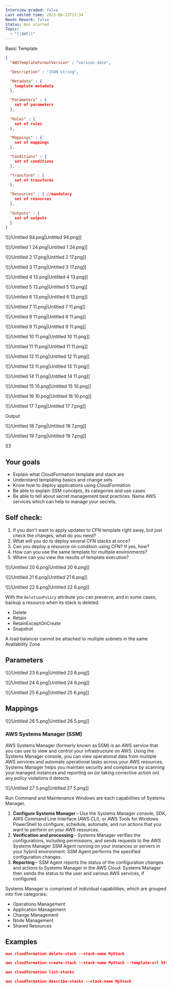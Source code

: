 ```yaml
---
Interview graded: false
Last edited time: 2023-08-23T13:34
Needs Rework: false
Status: Not started
Topic:
  - "[[AWS]]"
---
```

Basic Template

```JSON
{
  "AWSTemplateFormatVersion" : "version date",

  "Description" : "JSON string",

  "Metadata" : {
    template metadata
  },

  "Parameters" : {
    set of parameters
  },
  
  "Rules" : {
    set of rules
  },

  "Mappings" : {
    set of mappings
  },

  "Conditions" : {
    set of conditions
  },

  "Transform" : {
    set of transforms
  },

  "Resources" : { //mandatory
    set of resources
  },
  
  "Outputs" : {
    set of outputs
  }
}
```

![[/Untitled 94.png|Untitled 94.png]]

![[/Untitled 1 24.png|Untitled 1 24.png]]

![[/Untitled 2 17.png|Untitled 2 17.png]]

![[/Untitled 3 17.png|Untitled 3 17.png]]

![[/Untitled 4 13.png|Untitled 4 13.png]]

![[/Untitled 5 13.png|Untitled 5 13.png]]

![[/Untitled 6 13.png|Untitled 6 13.png]]

![[/Untitled 7 11.png|Untitled 7 11.png]]

![[/Untitled 8 11.png|Untitled 8 11.png]]

![[/Untitled 9 11.png|Untitled 9 11.png]]

![[/Untitled 10 11.png|Untitled 10 11.png]]

![[/Untitled 11 11.png|Untitled 11 11.png]]

![[/Untitled 12 11.png|Untitled 12 11.png]]

![[/Untitled 13 11.png|Untitled 13 11.png]]

![[/Untitled 14 11.png|Untitled 14 11.png]]

![[/Untitled 15 10.png|Untitled 15 10.png]]

![[/Untitled 16 10.png|Untitled 16 10.png]]

![[/Untitled 17 7.png|Untitled 17 7.png]]

Output

![[/Untitled 18 7.png|Untitled 18 7.png]]

![[/Untitled 19 7.png|Untitled 19 7.png]]

S3

## Your goals

- Explain what CloudFormation template and stack are
- Understand templating basics and change sets
- Know how to deploy applications using CloudFormation
- Be able to explain SSM concepts, its categories and use cases
- Be able to tell about secret management best practices. Name AWS services which can help to manage your secrets.

## Self check:

1. If you don't want to apply updates to CFN template right away, but just check the changes, what do you need?
2. What will you do to deploy several CFN stacks at once?
3. Can you deploy a resource on condition using CFN? If yes, how?
4. How can you use the same template for multiple environments?
5. Where can you view the results of template execution?

![[/Untitled 20 6.png|Untitled 20 6.png]]

![[/Untitled 21 6.png|Untitled 21 6.png]]

![[/Untitled 22 6.png|Untitled 22 6.png]]

With the `DeletionPolicy` attribute you can preserve, and in some cases, backup a resource when its stack is deleted.

- Delete
- Retain
- RetainExceptOnCreate
- Snapshot

  

A load balancer cannot be attached to multiple subnets in the same Availability Zone

## Parameters

![[/Untitled 23 6.png|Untitled 23 6.png]]

![[/Untitled 24 6.png|Untitled 24 6.png]]

![[/Untitled 25 6.png|Untitled 25 6.png]]

## Mappings

![[/Untitled 26 5.png|Untitled 26 5.png]]

### AWS Systems Manager (SSM)

AWS Systems Manager (formerly known as SSM) is an AWS service that you can use to view and control your infrastructure on AWS. Using the Systems Manager console, you can view operational data from multiple AWS services and automate operational tasks across your AWS resources. Systems Manager helps you maintain security and compliance by scanning your managed instances and reporting on (or taking corrective action on) any policy violations it detects.

![[/Untitled 27 5.png|Untitled 27 5.png]]

Run Command and Maintenance Windows are each capabilities of Systems Manager.

1. **Configure Systems Manager** – Use the Systems Manager console, SDK, AWS Command Line Interface (AWS CLI), or AWS Tools for Windows PowerShell to configure, schedule, automate, and run actions that you want to perform on your AWS resources.
2. **Verification and processing** – Systems Manager verifies the configurations, including permissions, and sends requests to the AWS Systems Manager SSM Agent running on your instances or servers in your hybrid environment. SSM Agent performs the specified configuration changes.
3. **Reporting** – SSM Agent reports the status of the configuration changes and actions to Systems Manager in the AWS Cloud. Systems Manager then sends the status to the user and various AWS services, if configured.

Systems Manager is comprised of individual capabilities, which are grouped into five categories:

- Operations Management
- Application Management
- Change Management
- Node Management
- Shared Resources

  

## Examples

```JSON
aws cloudformation delete-stack --stack-name MyStack
```

```JSON
aws cloudformation create-stack --stack-name MyStack --template-url https://nk-cloudformation-bucket.s3.eu-north-1.amazonaws.com/s3.json
```

```JSON
aws cloudformation list-stacks
```

```JSON
aws cloudformation describe-stacks --stack-name MyStack
```
